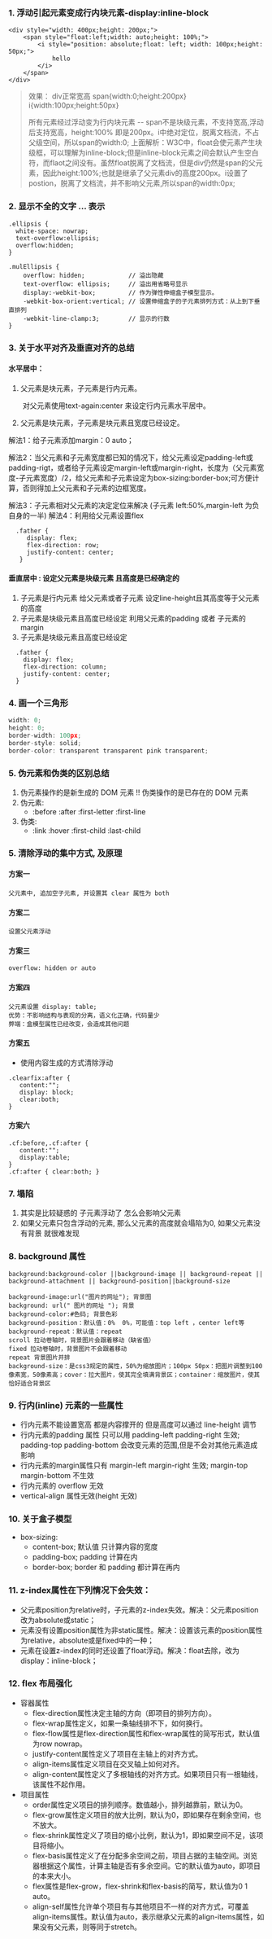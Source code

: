 ### 1. 浮动引起元素变成行内块元素-display:inline-block
```
<div style="width: 400px;height: 200px;">
    <span style="float:left;width: auto;height: 100%;">
        <i style="position: absolute;float: left; width: 100px;height: 50px;">
            hello
        </i>
    </span>
</div>
```
>效果：
>div正常宽高
>span{width:0;height:200px}
>i{width:100px;height:50px}
>
>所有元素经过浮动变为行内块元素 -- span不是块级元素，不支持宽高,浮动后支持宽高，height:100% 即是200px。i中绝对定位，脱离文档流，不占父级空间，所以span的width:0;
>上面解析：W3C中，float会使元素产生块级框，可以理解为inline-block;但是inline-block元素之间会默认产生空白符，而flaot之间没有。虽然float脱离了文档流，但是div仍然是span的父元素，因此height:100%;也就是继承了父元素div的高度200px。i设置了postion，脱离了文档流，并不影响父元素,所以span的width:0px;
### 2. 显示不全的文字 ... 表示
```
.ellipsis {
  white-space: nowrap;
  text-overflow:ellipsis;
  overflow:hidden;
}

.mulEllipsis {
    overflow: hidden;            // 溢出隐藏
    text-overflow: ellipsis;     // 溢出用省略号显示
    display:-webkit-box;         // 作为弹性伸缩盒子模型显示。
    -webkit-box-orient:vertical; // 设置伸缩盒子的子元素排列方式：从上到下垂直排列
    -webkit-line-clamp:3;        // 显示的行数
}
```
### 3. 关于水平对齐及垂直对齐的总结
#### 水平居中：
1. 父元素是块元素，子元素是行内元素。

　　对父元素使用text-again:center 来设定行内元素水平居中。

2. 父元素是块元素，子元素是块元素且宽度已经设定。

  解法1：给子元素添加margin：0 auto；

  解法2：当父元素和子元素宽度都已知的情况下，给父元素设定padding-left或padding-rigt，或者给子元素设定margin-left或margin-right，长度为（父元素宽度-子元素宽度）/2，给父元素和子元素设定为box-sizing:border-box;可方便计算，否则得加上父元素和子元素的边框宽度。

  解法3：子元素相对父元素的决定定位来解决 (子元素 left:50%,margin-left 为负 自身的一半)
  解法4：利用给父元素设置flex
```
  .father {
     display: flex;
     flex-direction: row;
     justify-content: center;
   }
```
#### 垂直居中 : 设定父元素是块级元素 且高度是已经确定的
1. 子元素是行内元素
  给父元素或者子元素 设定line-height且其高度等于父元素的高度
2. 子元素是块级元素且高度已经设定
  利用父元素的padding 或者 子元素的margin 
3. 子元素是块级元素且高度已经设定
```
  .father {
    display: flex;
    flex-direction: column;
    justify-content: center;
  }
```

### 4. 画一个三角形
```js
width: 0;
height: 0;
border-width: 100px;
border-style: solid;
border-color: transparent transparent pink transparent;
```

### 5. 伪元素和伪类的区别总结
1. 伪元素操作的是新生成的 DOM 元素 !! 伪类操作的是已存在的 DOM 元素
2. 伪元素:
    - :before :after :first-letter :first-line
3. 伪类:
    - :link :hover :first-child :last-child
### 5. 清除浮动的集中方式, 及原理
#### 方案一
```
父元素中, 追加空子元素, 并设置其 clear 属性为 both
```
#### 方案二
```
设置父元素浮动
```
#### 方案三
```
overflow: hidden or auto
```
#### 方案四
```
父元素设置 display: table;
优势：不影响结构与表现的分离，语义化正确，代码量少
弊端：盒模型属性已经改变，会造成其他问题
```

#### 方案五
- 使用内容生成的方式清除浮动
```
.clearfix:after {
   content:""; 
   display: block; 
   clear:both; 
}
```

#### 方案六
```
.cf:before,.cf:after {
   content:"";
   display:table;
}
.cf:after { clear:both; }
```


### 7. 塌陷
1. 其实是比较疑惑的 子元素浮动了 怎么会影响父元素
2. 如果父元素只包含浮动的元素, 那么父元素的高度就会塌陷为0, 如果父元素没有背景 就很难发现

### 8. background 属性
```
background:background-color ||background-image || background-repeat || background-attachment || background-position||background-size

background-image:url("图片的网址"); 背景图 
background: url(" 图片的网址 "); 背景 
background-color:#色码; 背景色彩 
background-position：默认值：0%  0%，可能值：top left ，center left等
background-repeat：默认值：repeat
scroll 拉动卷轴时，背景图片会跟着移动（缺省值） 
fixed 拉动卷轴时，背景图片不会跟着移动 
repeat 背景图片并排 
background-size：是css3规定的属性，50%为缩放图片；100px 50px：把图片调整到100像素宽，50像素高；cover：拉大图片，使其完全填满背景区；container：缩放图片，使其恰好适合背景区
```

### 9. 行内(inline) 元素的一些属性
- 行内元素不能设置宽高 都是内容撑开的 但是高度可以通过 line-height 调节
- 行内元素的padding 属性 只可以用 padding-left padding-right 生效; padding-top padding-bottom 会改变元素的范围,但是不会对其他元素造成影响
- 行内元素的margin属性只有 margin-left margin-right 生效; margin-top margin-bottom 不生效
- 行内元素的 overflow 无效
- vertical-align 属性无效(height 无效)

### 10. 关于盒子模型
- box-sizing:
    - content-box; 默认值 只计算内容的宽度 
    - padding-box; padding 计算在内
    - border-box; border 和 padding  都计算在再内

### 11. z-index属性在下列情况下会失效：

- 父元素position为relative时，子元素的z-index失效。解决：父元素position改为absolute或static；
- 元素没有设置position属性为非static属性。解决：设置该元素的position属性为relative，absolute或是fixed中的一种；
- 元素在设置z-index的同时还设置了float浮动。解决：float去除，改为display：inline-block；

### 12. flex 布局强化
- 容器属性
    - flex-direction属性决定主轴的方向（即项目的排列方向）。
    - flex-wrap属性定义，如果一条轴线排不下，如何换行。
    - flex-flow属性是flex-direction属性和flex-wrap属性的简写形式，默认值为row nowrap。
    - justify-content属性定义了项目在主轴上的对齐方式。
    - align-items属性定义项目在交叉轴上如何对齐。
    - align-content属性定义了多根轴线的对齐方式。如果项目只有一根轴线，该属性不起作用。
- 项目属性
    - order属性定义项目的排列顺序。数值越小，排列越靠前，默认为0。
    - flex-grow属性定义项目的放大比例，默认为0，即如果存在剩余空间，也不放大。
    - flex-shrink属性定义了项目的缩小比例，默认为1，即如果空间不足，该项目将缩小。
    - flex-basis属性定义了在分配多余空间之前，项目占据的主轴空间。浏览器根据这个属性，计算主轴是否有多余空间。它的默认值为auto，即项目的本来大小。
    - flex属性是flex-grow，flex-shrink和flex-basis的简写，默认值为0 1 auto。
    - align-self属性允许单个项目有与其他项目不一样的对齐方式，可覆盖align-items属性。默认值为auto，表示继承父元素的align-items属性，如果没有父元素，则等同于stretch。

